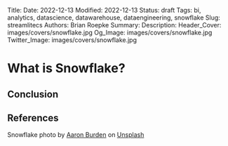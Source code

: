 
Title: 
Date: 2022-12-13
Modified: 2022-12-13
Status: draft
Tags: bi, analytics, datascience, datawarehouse, dataengineering, snowflake
Slug: streamlitecs
Authors: Brian Roepke
Summary: 
Description: 
Header_Cover: images/covers/snowflake.jpg
Og_Image: images/covers/snowflake.jpg
Twitter_Image: images/covers/snowflake.jpg


# What is Snowflake?



## Conclusion



## References

Snowflake photo by <a href="https://unsplash.com/@aaronburden?utm_source=unsplash&utm_medium=referral&utm_content=creditCopyText">Aaron Burden</a> on <a href="https://unsplash.com/s/photos/snowflake?utm_source=unsplash&utm_medium=referral&utm_content=creditCopyText">Unsplash</a>
  
  
  
